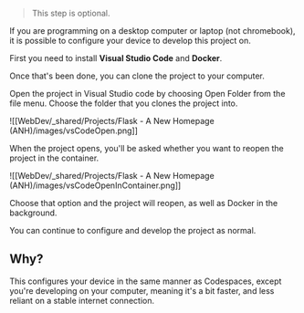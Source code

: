 > This step is optional.

If you are programming on a desktop computer or laptop (not chromebook), it is possible to configure your device to develop this project on.

First you need to install **Visual Studio Code** and **Docker**.

Once that's been done, you can clone the project to your computer. 


Open the project in Visual Studio code by choosing Open Folder from the file menu. Choose the folder that you clones the project into.

![[WebDev/_shared/Projects/Flask - A New Homepage (ANH)/images/vsCodeOpen.png]]

When the project opens, you'll be asked whether you want to reopen the project in the container.

![[WebDev/_shared/Projects/Flask - A New Homepage (ANH)/images/vsCodeOpenInContainer.png]]

Choose that option and the project will reopen, as well as Docker in the background. 

You can continue to configure and develop the project as normal.

## Why?

This configures your device in the same manner as Codespaces, except you're developing on your computer, meaning it's a bit faster, and less reliant on a stable internet connection.

# 